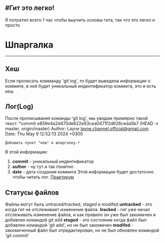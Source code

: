 #Гит это легко!
---
Я потратил всего 1 час чтобы выучить основы гита, так что это легко и просто



# Шпаргалка
---

## Хеш

Если прописать комманду 'git log', то будет выведена информация о коммите, в ней будет уникальный индентификатор коммита, это и есть кеш

## Лог(Log)

После прописывания команды 'git log', мы увидим примерно такой текст:
*commit e859e4a2d470de622e63cea0471f2d626ceda5b7 (HEAD -> master, origin/master)
Author: Layne <layne.channel.official@gmail.com>
Date:   Thu May 9 12:52:13 2024 +0300

    Добавить пункт "кеш" в шпаргалку.*

В этой информации:
1. **commit** - уникальный индентификатор
2. **author** - ну тут и так понятно
3. **date** - дата создания коммита
Этой информации будет достаточно чтобы читать лог.
[Практикум](https://practicum.yandex.ru/trainer/git-basics/lesson/2e019bb7-08bf-49ed-9860-26c0bdd8fe8a/ "Тут более детальная теория")

## Статусы файлов

Файлы могут быть untraced/tracked, staged и modifed
**untracked** - это когда гит не отслеживает изменение файла.
**tracked** - гит уже начал отслеживать изменение файла, и как правило он уже был закомичен и добавлен командой git add
**staged** - это состояние когда файл был добавлен командой 'git add', но не был закомичен
**modifed** - закомиченный файл был отредактирован, но не был обновлен командой 'git commit'
